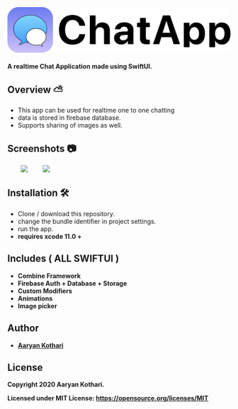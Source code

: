  <p float="left">
 <img src ="Assets/Banner.png"  />      
 </p>

#### A realtime Chat Application made using SwiftUI.

## Overview ⛅️
- This app can be used for realtime one to one chatting
- data is stored in firebase database.
- Supports sharing of images as well.

## Screenshots 📷
 <p float="left">
 <img src ="Assets/gif.gif" width = "250" hspace="30"  />
 <img src ="Assets/12.png" width = "600"  /> 
 </p>
 
 
 ## Installation 🛠
 - Clone / download this repository.
 - change the bundle identifier in project settings.
 - run the app.
 - <b> requires xcode 11.0 + <b>

 
## Includes ( ALL SWIFTUI )
- Combine Framework
- Firebase Auth + Database + Storage
- Custom Modifiers
- Animations
- Image picker 


 
## Author
* [Aaryan Kothari](https://github.com/aaryankotharii)

## License

 Copyright 2020 Aaryan Kothari.

 Licensed under MIT License: https://opensource.org/licenses/MIT
